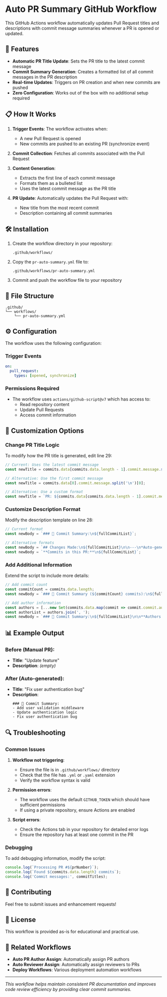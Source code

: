 # Auto PR Summary GitHub Workflow

This GitHub Actions workflow automatically updates Pull Request titles and descriptions with commit message summaries whenever a PR is opened or updated.

## 🚀 Features

- **Automatic PR Title Update**: Sets the PR title to the latest commit message
- **Commit Summary Generation**: Creates a formatted list of all commit messages in the PR description
- **Real-time Updates**: Triggers on PR creation and when new commits are pushed
- **Zero Configuration**: Works out of the box with no additional setup required

## 📋 How It Works

1. **Trigger Events**: The workflow activates when:
   - A new Pull Request is opened
   - New commits are pushed to an existing PR (synchronize event)

2. **Commit Collection**: Fetches all commits associated with the Pull Request

3. **Content Generation**:
   - Extracts the first line of each commit message
   - Formats them as a bulleted list
   - Uses the latest commit message as the PR title

4. **PR Update**: Automatically updates the Pull Request with:
   - New title from the most recent commit
   - Description containing all commit summaries

## 🛠️ Installation

1. Create the workflow directory in your repository:
   ```
   .github/workflows/
   ```

2. Copy the `pr-auto-summary.yml` file to:
   ```
   .github/workflows/pr-auto-summary.yml
   ```

3. Commit and push the workflow file to your repository

## 📁 File Structure

```
.github/
└── workflows/
    └── pr-auto-summary.yml
```

## ⚙️ Configuration

The workflow uses the following configuration:

### Trigger Events
```yaml
on:
  pull_request:
    types: [opened, synchronize]
```

### Permissions Required
- The workflow uses `actions/github-script@v7` which has access to:
  - Read repository content
  - Update Pull Requests
  - Access commit information

## 🔧 Customization Options

### Change PR Title Logic
To modify how the PR title is generated, edit line 29:
```javascript
// Current: Uses the latest commit message
const newTitle = commits.data[commits.data.length - 1].commit.message.split('\n')[0];

// Alternative: Use the first commit message
const newTitle = commits.data[0].commit.message.split('\n')[0];

// Alternative: Use a custom format
const newTitle = `PR: ${commits.data[commits.data.length - 1].commit.message.split('\n')[0]}`;
```

### Customize Description Format
Modify the description template on line 28:
```javascript
// Current format
const newBody = `### 📝 Commit Summary:\n${fullCommitList}`;

// Alternative formats
const newBody = `## Changes Made:\n${fullCommitList}\n\n---\n*Auto-generated summary*`;
const newBody = `**Commits in this PR:**\n${fullCommitList}`;
```

### Add Additional Information
Extend the script to include more details:
```javascript
// Add commit count
const commitCount = commits.data.length;
const newBody = `### 📝 Commit Summary (${commitCount} commits):\n${fullCommitList}`;

// Add author information
const authors = [...new Set(commits.data.map(commit => commit.commit.author.name))];
const authorList = authors.join(', ');
const newBody = `### 📝 Commit Summary:\n${fullCommitList}\n\n**Authors:** ${authorList}`;
```

## 📊 Example Output

### Before (Manual PR):
- **Title**: "Update feature"
- **Description**: *(empty)*

### After (Auto-generated):
- **Title**: "Fix user authentication bug"
- **Description**:
  ```
  ### 📝 Commit Summary:
  - Add user validation middleware
  - Update authentication logic
  - Fix user authentication bug
  ```

## 🔍 Troubleshooting

### Common Issues

1. **Workflow not triggering**:
   - Ensure the file is in `.github/workflows/` directory
   - Check that the file has `.yml` or `.yaml` extension
   - Verify the workflow syntax is valid

2. **Permission errors**:
   - The workflow uses the default `GITHUB_TOKEN` which should have sufficient permissions
   - If using a private repository, ensure Actions are enabled

3. **Script errors**:
   - Check the Actions tab in your repository for detailed error logs
   - Ensure the repository has at least one commit in the PR

### Debugging

To add debugging information, modify the script:
```javascript
console.log(`Processing PR #${prNumber}`);
console.log(`Found ${commits.data.length} commits`);
console.log('Commit messages:', commitTitles);
```

## 🤝 Contributing

Feel free to submit issues and enhancement requests!

## 📄 License

This workflow is provided as-is for educational and practical use.

## 🔗 Related Workflows

- **Auto PR Author Assign**: Automatically assign PR authors
- **Auto Reviewer Assign**: Automatically assign reviewers to PRs
- **Deploy Workflows**: Various deployment automation workflows

---

*This workflow helps maintain consistent PR documentation and improves code review efficiency by providing clear commit summaries.*
